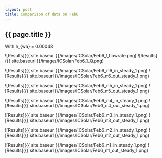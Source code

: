 ```yaml
---
layout: post
title: Comparison of data on Feb6
---
```

{{ page.title }}
-----------------
With h_{wa} = 0.00048

![Results]({{ site.baseurl }}/images/ICSolar/Feb6_1_flowrate.png) ![Results]({{ site.baseurl }}/images/ICSolar/Feb6_1_Q.png)

![Results]({{ site.baseurl }}/images/ICSolar/Feb6_m6_in_steady_1.png) ![Results]({{ site.baseurl }}/images/ICSolar/Feb6_m6_out_steady_1.png)

![Results]({{ site.baseurl }}/images/ICSolar/Feb6_m5_in_steady_1.png) ![Results]({{ site.baseurl }}/images/ICSolar/Feb6_m5_out_steady_1.png)

![Results]({{ site.baseurl }}/images/ICSolar/Feb6_m4_in_steady_1.png) ![Results]({{ site.baseurl }}/images/ICSolar/Feb6_m4_out_steady_1.png)

![Results]({{ site.baseurl }}/images/ICSolar/Feb6_m3_in_steady_1.png) ![Results]({{ site.baseurl }}/images/ICSolar/Feb6_m3_out_steady_1.png)

![Results]({{ site.baseurl }}/images/ICSolar/Feb6_m2_in_steady_1.png) ![Results]({{ site.baseurl }}/images/ICSolar/Feb6_m2_out_steady_1.png)

![Results]({{ site.baseurl }}/images/ICSolar/Feb6_m1_in_steady_1.png) ![Results]({{ site.baseurl }}/images/ICSolar/Feb6_m1_out_steady_1.png)

